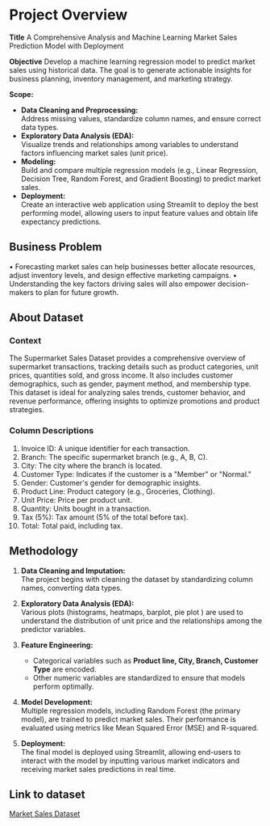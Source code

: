 # Project Overview

**Title**
A Comprehensive Analysis and Machine Learning Market Sales Prediction Model with Deployment

**Objective**
Develop a machine learning regression model to predict market sales using historical data. The goal is to generate actionable insights for business planning, inventory management, and marketing strategy.

**Scope:**  

- **Data Cleaning and Preprocessing:**  
  Address missing values, standardize column names, and ensure correct data types.
- **Exploratory Data Analysis (EDA):**  
  Visualize trends and relationships among variables to understand factors influencing market sales (unit price).
- **Modeling:**  
  Build and compare multiple regression models (e.g., Linear Regression, Decision Tree, Random Forest, and Gradient Boosting) to predict market sales.
- **Deployment:**  
  Create an interactive web application using Streamlit to deploy the best performing model, allowing users to input feature values and obtain life expectancy predictions.

## Business Problem

• Forecasting market sales can help businesses better allocate resources, adjust inventory levels,
and design effective marketing campaigns.
• Understanding the key factors driving sales will also empower decision-makers to plan for future growth.

## About Dataset

### Context

The Supermarket Sales Dataset provides a comprehensive overview of supermarket transactions, tracking details such as product categories, unit prices, quantities sold, and gross income. It also includes customer demographics, such as gender, payment method, and membership type. This dataset is ideal for analyzing sales trends, customer behavior, and revenue performance, offering insights to optimize promotions and product strategies.

### Column Descriptions

1. Invoice ID: A unique identifier for each transaction.
2. Branch: The specific supermarket branch (e.g., A, B, C).
3. City: The city where the branch is located.
4. Customer Type: Indicates if the customer is a "Member" or "Normal."
5. Gender: Customer's gender for demographic insights.
6. Product Line: Product category (e.g., Groceries, Clothing).
7. Unit Price: Price per product unit.
8. Quantity: Units bought in a transaction.
9. Tax (5%): Tax amount (5% of the total before tax).
10. Total: Total paid, including tax.

## Methodology

1. **Data Cleaning and Imputation:**  
   The project begins with cleaning the dataset by standardizing column names, converting data types.

2. **Exploratory Data Analysis (EDA):**  
   Various plots (histograms, heatmaps, barplot, pie plot ) are used to understand the distribution of unit price and the relationships among the predictor variables.

3. **Feature Engineering:**  
   - Categorical variables such as **Product line, City, Branch, Customer Type** are encoded.
   - Other numeric variables are standardized to ensure that models perform optimally.

4. **Model Development:**  
   Multiple regression models, including Random Forest (the primary model), are trained to predict market sales. Their performance is evaluated using metrics like Mean Squared Error (MSE) and R-squared.

5. **Deployment:**  
   The final model is deployed using Streamlit, allowing end-users to interact with the model by inputting various market indicators and receiving market sales predictions in real time.

## Link to dataset

[Market Sales Dataset](https://www.kaggle.com/datasets/willianoliveiragibin/market-sales-data)
